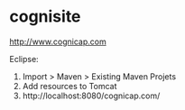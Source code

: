 cognisite
=========

http://www.cognicap.com

Eclipse:
1) Import > Maven > Existing Maven Projets
2) Add resources to Tomcat
3) http://localhost:8080/cognicap.com/